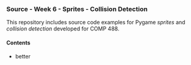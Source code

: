### Source - Week 6 - Sprites - Collision Detection

This repository includes source code examples for Pygame *sprites* and *collision detection* developed for COMP 488.

#### Contents
* better
